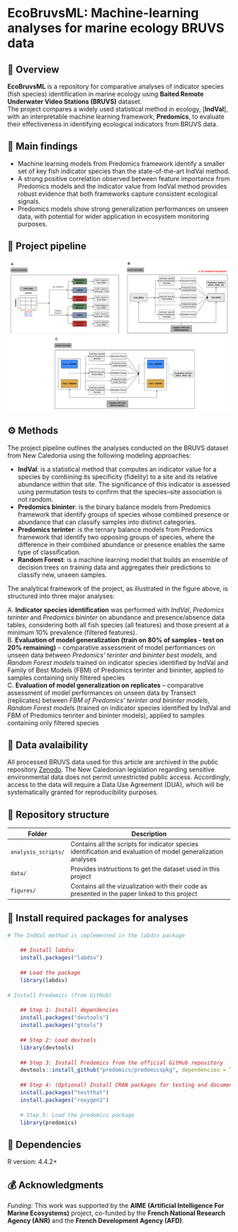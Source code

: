 # EcoBruvsML: Machine-learning analyses for marine ecology BRUVS data

## 🧭 Overview

**EcoBruvsML** is a repository for comparative analyses of indicator species (fish species) identification in marine ecology using **Baited Remote Underwater Video  Stations (BRUVS)** dataset.  
The project compares a widely used statistical method in ecology, [**IndVal**], with an interpretable machine learning framework, **Predomics**, to evaluate their effectiveness in identifying ecological indicators from BRUVS data.



## 🌟 Main findings
- Machine learning models from Predomics framework identify a smaller set of key fish indicator species than the state-of-the-art IndVal method.
- A strong positive correlation observed between feature importance from Predomics models and the indicator value from IndVal method provides robust evidence that both frameworks capture consistent ecological signals.
- Predomics models show strong generalization performances on unseen data, with potential for wider application in ecosystem monitoring purposes.


## 🔄 Project pipeline 

![Project pipeline](figures/Figure2/Figure2.svg)

## ⚙️ Methods

The project pipeline outlines the analyses conducted on the BRUVS dataset from New Caledonia using the following modeling approaches:

- **IndVal**: is a statistical method that computes an indicator value for a species by combining its specificity (fidelity) to a site and its relative abundance within that site. The significance of this indicator is assessed using permutation tests to confirm that the species–site association is not random.
- **Predomics bininter**: is the binary balance models from Predomics framework that identify groups of species whose combined presence or abundance that can classify samples into distinct categories. 
- **Predomics terinter**: is the ternary balance models from Predomics framework that identify two opposing groups of species, where the difference in their combined abundance or presence enables the same type of classification.
- **Random Forest**: is a machine learning model that builds an ensemble of decision trees on training data and aggregates their predictions to classify new, unseen samples.

The analytical framework of the project, as illustrated in the figure above, is structured into three major analyses:

A. **Indicator species identification** was performed with *IndVal*, *Predomics terinter* and *Predomics bininter* on abundance and presence/absence data tables, considering both all fish species (all features) and those present at a minimum 10\% prevalence (filtered features).  
B. **Evaluation of model generalization (train on 80% of samples - test on 20% remaining)** – comparative assessment of model performances on unseen data between *Predomics' terinter and bininter best models*, and *Random Forest models* trained on indicator species identified by IndVal and  Family of Best Models  (FBM) of Predomics terinter and bininter, applied to samples containing only filtered species  
C. **Evaluation of model generalization on replicates** – comparative assessment of model performances on unseen data by Transect (replicates) between *FBM of Predomics' terinter and bininter models*, *Random Forest model*s (trained on indicator species identified by IndVal and FBM of Predomics terinter and bininter models), applied to samples containing only filtered species



## 💾 Data avalaibility 
All processed BRUVS data used for this article are archived in the public repository [Zenodo](https://doi.org/10.5281/zenodo.17283719). The New Caledonian legislation regarding sensitive environmental data does not permit unrestricted public access. Accordingly, access to the data will require a Data Use Agreement (DUA), which will be systematically granted for reproducibility purposes.



## 📁 Repository structure

| Folder | Description |
|--------|--------------|
| `analysis_scripts/` | Contains all the scripts for indicator species identification and evaluation of model generalization analyses |
| `data/` | Provides instructions to get the dataset used in this project |
| `figures/` | Contains all the vizualization with their code as presented in the paper linked to this project |

## 🧩 Install required packages for analyses
```r
# The IndVal method is implemented in the labdsv package

    ## Install labdsv
    install.packages("labdsv")

    ## Load the package
    library(labdsv)

# Install Predomics (from GitHub)

    ## Step 1: Install dependencies
    install.packages("devtools")
    install.packages("gtools")

    ## Step 2: Load devtools
    library(devtools)

    ## Step 3: Install Predomics from the official GitHub repository
    devtools::install_github("predomics/predomicspkg", dependencies = TRUE)

    ## Step 4: (Optional) Install CRAN packages for testing and documentation
    install.packages("testthat")
    install.packages("roxygen2")

    # Step 5: Load the predomics package
    library(predomics)
```



## 🧠 Dependencies

R version: 4.4.2+

## 💰 Acknowledgments

*Funding:* This work was supported by the **AIME (Artificial Intelligence For Marine Ecosystems)** project, co-funded by the **French National Research Agency (ANR)** and the **French Development Agency (AFD)**.